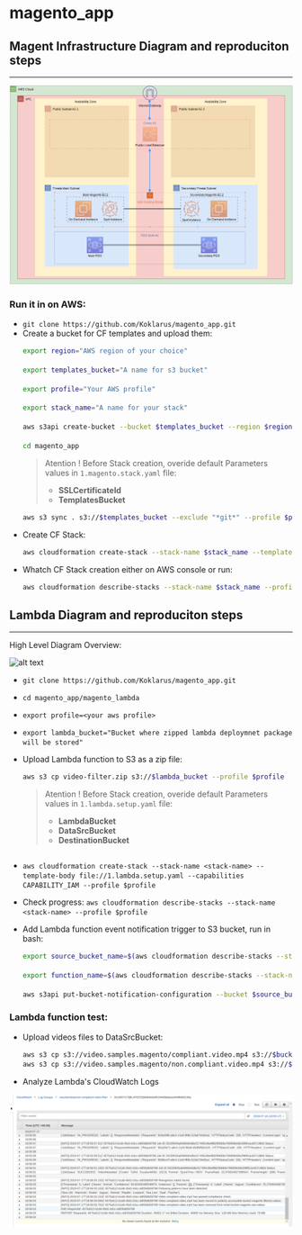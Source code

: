 # magento_app
## Magent Infrastructure Diagram and reproduciton steps
-------

![alt text](magento_infra.png "Magent Infrastructure High Level Diagram Overview")

### Run it in on AWS: 

- `git clone https://github.com/Koklarus/magento_app.git`
- Create a bucket for CF templates and upload them:
  ``` bash
  export region="AWS region of your choice"
  
  export templates_bucket="A name for s3 bucket"
  
  export profile="Your AWS profile"

  export stack_name="A name for your stack"
  
  aws s3api create-bucket --bucket $templates_bucket --region $region --profile $profile
  
  cd magento_app
  ```
  > Atention ! Before Stack creation, overide default Parameters values in `1.magento.stack.yaml` file:
  > - **SSLCertificateId** 
  > - **TemplatesBucket**
  ``` bash
  aws s3 sync . s3://$templates_bucket --exclude "*git*" --profile $profile
  ```
- Create CF Stack:
  ``` bash
  aws cloudformation create-stack --stack-name $stack_name --template-body file://1.magento.stack.yaml --capabilities CAPABILITY_IAM --profile $profile
  ```
- Whatch CF Stack creation either on AWS console or run:
  ``` bash
  aws cloudformation describe-stacks --stack-name $stack_name --profile $profile

## Lambda Diagram and reproduciton steps
-------
High Level Diagram Overview:

![alt text](magento_lambda/non-compliant-video-filter.png "High Level Diagram Overview")

- `git clone https://github.com/Koklarus/magento_app.git`
- `cd magento_app/magento_lambda`
- `export profile=<your aws profile>`
- `export lambda_bucket="Bucket where zipped lambda deploymnet package will be stored"`
- Upload Lambda function to S3 as a zip file:
  ``` bash   
  aws s3 cp video-filter.zip s3://$lambda_bucket --profile $profile 
  ```
  > Atention ! Before Stack creation, overide default Parameters values in `1.lambda.setup.yaml` file:
  > - **LambdaBucket**
  > - **DataSrcBucket**
  > - **DestinationBucket**

  ``` bash
- `aws cloudformation create-stack --stack-name <stack-name> --template-body file://1.lambda.setup.yaml --capabilities CAPABILITY_IAM --profile $profile`
- Check progress: `aws cloudformation describe-stacks --stack-name <stack-name> --profile $profile`
- Add Lambda function event notification trigger to S3 bucket, run in bash:
  ``` bash
  export source_bucket_name=$(aws cloudformation describe-stacks --stack-name magento --profile $profile | jq -r '.Stacks | .[] | .Parameters | .[] | select(.ParameterKey=="DataSrcBucket") | .ParameterValue')
  
  export function_name=$(aws cloudformation describe-stacks --stack-name magento --profile $profile | jq '.Stacks | .[].Outputs | .[].OutputValue')
  
  aws s3api put-bucket-notification-configuration --bucket $source_bucket_name --notification-configuration '{"LambdaFunctionConfigurations": [{"Events": ["s3:ObjectCreated:*"], "Id":"69696","LambdaFunctionArn": '$function_name'}]}' --profile $profile

  ```
 ### Lambda function test:
- Upload videos files to DataSrcBucket:
  ``` bash
  aws s3 cp s3://video.samples.magento/compliant.video.mp4 s3://$bucket_name --profile $profile
  aws s3 cp s3://video.samples.magento/non.compliant.video.mp4 s3://$bucket_name --profile $profile
  ```
- Analyze Lambda's CloudWatch Logs

![alt text](magento_lambda/cloudwatch_logs.png "Lambda's CloudWatch Logs")